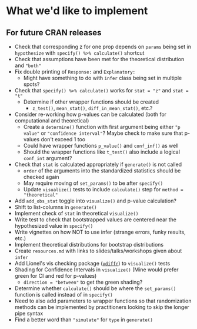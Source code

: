 # What we'd like to implement

## For future CRAN releases

- Check that corresponding z for one prop depends on `params` being set in `hypothesize` with `specify() %>% calculate()` shortcut
- Check that assumptions have been met for the theoretical distribution and `"both"`
- Fix double printing of `Response:` and `Explanatory:`
    - Might have something to do with `infer` class being set in multiple spots?
- Check that `specify() %>% calculate()` works for `stat = "z"` and `stat = "t"`
    - Determine if other wrapper functions should be created 
        - `z_test()`, `mean_stat()`, `diff_in_mean_stat()`, etc.? 
- Consider re-working how p-values can be calculated (both for computational and theoretical)
    - Create a `determine()` function with first argument being either `"p value"` or `"confidence interval"`? Maybe check to make sure that p-values don't exceed 1 too
    - Could have wrapper functions `p_value()` and `conf_inf()` as well
    - Should the wrapper functions like `t_test()` also include a logical `conf_int` argument?
- Check that `stat` is calculated appropriately if `generate()` is not called
    - `order` of the arguments into the standardized statistics should be checked again
    - May require moving of `set_params()` to be after `specify()`
    - Update `visualize()` tests to include `calculate()` step for `method = "theoretical"`
- Add `add_obs_stat` toggle into `visualize()` and p-value calculation?
- Shift to list-columns in `generate()`
- Implement check of `stat` in theoretical `visualize()`
- Write test to check that bootstrapped values are centered near the 
  hypothesized value in `specify()`
- Write vignettes on how NOT to use infer (strange errors, funky results, etc.)
- Implement theoretical distributions for bootstrap distributions
- Create `resources.md` with links to slides/talks/workshops given about `infer`
- Add Lionel's vis checking package ([`vdiffr`](https://github.com/lionel-/vdiffr)) to `visualize()` tests
- Shading for Confidence Intervals in `visualize()` (Mine would prefer green
for CI and red for p-values)
    - `direction = "between"` to get the green shading?
- Determine whether `calculate()` should be where the `set_params()` function is called
instead of in `specify()`
- Need to also add parameters to wrapper functions so that randomization
methods can be implemented by practitioners looking to skip the longer pipe syntax
- Find a better word than `"simulate"` for `type` in `generate()`
